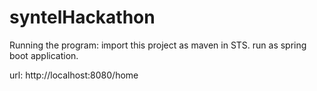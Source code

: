 # syntelHackathon
Running the program:
import this project as maven in STS.
run as spring boot application. 

url: http://localhost:8080/home
